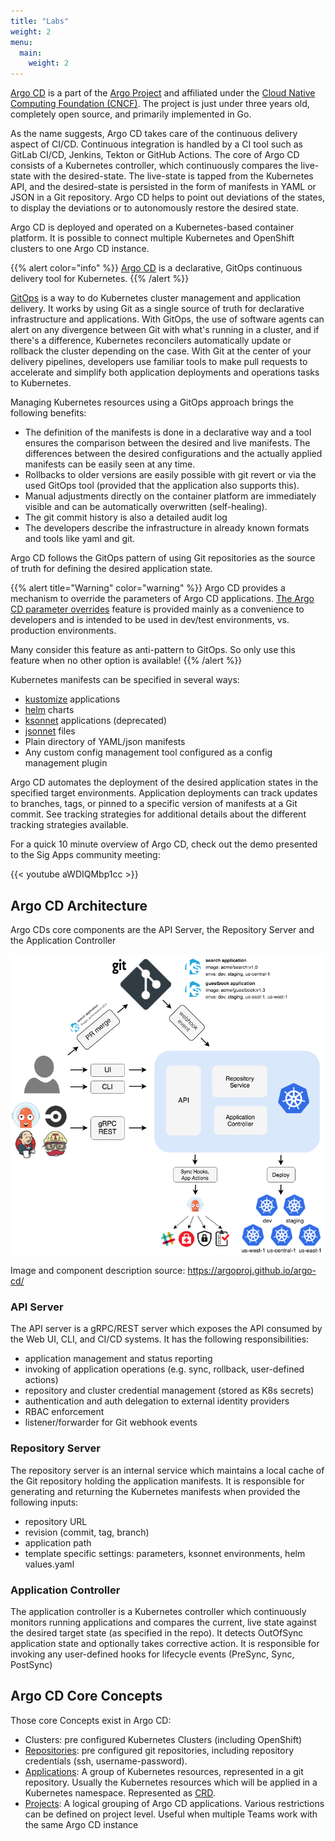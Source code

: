 ```yaml
---
title: "Labs"
weight: 2
menu:
  main:
    weight: 2
---
```



[Argo CD](https://argoproj.github.io/argo-cd/) is a part of the [Argo Project](https://argoproj.github.io/) and affiliated under the [Cloud Native Computing Foundation (CNCF)](https://www.cncf.io/). The project is just under three years old, completely open source, and primarily implemented in Go.

As the name suggests, Argo CD takes care of the continuous delivery aspect of CI/CD. Continuous integration is handled by a CI tool such as GitLab CI/CD, Jenkins, Tekton or GitHub Actions. The core of Argo CD consists of a Kubernetes controller, which continuously compares the live-state with the desired-state. The live-state is tapped from the Kubernetes API, and the desired-state is persisted in the form of manifests in YAML or JSON in a Git repository. Argo CD helps to point out deviations of the states, to display the deviations or to autonomously restore the desired state.

Argo CD is deployed and operated on a Kubernetes-based container platform. It is possible to connect multiple Kubernetes and OpenShift clusters to one Argo CD instance.

{{% alert  color="info" %}}
[Argo CD](https://argoproj.github.io/argo-cd/) is a declarative, GitOps continuous delivery tool for Kubernetes.
{{% /alert %}}

[GitOps](https://www.weave.works/technologies/gitops/) is a way to do Kubernetes cluster management and application delivery. It works by using Git as a single source of truth for declarative infrastructure and applications. With GitOps, the use of software agents can alert on any divergence between Git with what's running in a cluster, and if there's a difference, Kubernetes reconcilers automatically update or rollback the cluster depending on the case. With Git at the center of your delivery pipelines, developers use familiar tools to make pull requests to accelerate and simplify both application deployments and operations tasks to Kubernetes.

Managing Kubernetes resources using a GitOps approach brings the following benefits:

* The definition of the manifests is done in a declarative way and a tool ensures the comparison between the desired and live manifests. The differences between the desired configurations and the actually applied manifests can be easily seen at any time.
* Rollbacks to older versions are easily possible with git revert or via the used GitOps tool (provided that the application also supports this).
* Manual adjustments directly on the container platform are immediately visible and can be automatically overwritten (self-healing).
* The git commit history is also a detailed audit log
* The developers describe the infrastructure in already known formats and tools like yaml and git.

Argo CD follows the GitOps pattern of using Git repositories as the source of truth for defining the desired application state.

{{% alert title="Warning" color="warning" %}}
Argo CD provides a mechanism to override the parameters of Argo CD applications. [The Argo CD parameter overrides](https://argoproj.github.io/argo-cd/user-guide/parameters/) feature is provided mainly as a convenience to developers and is intended to be used in dev/test environments, vs. production environments.

Many consider this feature as anti-pattern to GitOps. So only use this feature when no other option is available!
{{% /alert %}}

Kubernetes manifests can be specified in several ways:

* [kustomize](https://kustomize.io/) applications
* [helm](https://helm.sh/) charts
* [ksonnet](https://github.com/ksonnet/ksonnet) applications (deprecated)
* [jsonnet](https://jsonnet.org/) files
* Plain directory of YAML/json manifests
* Any custom config management tool configured as a config management plugin

Argo CD automates the deployment of the desired application states in the specified target environments. Application deployments can track updates to branches, tags, or pinned to a specific version of manifests at a Git commit. See tracking strategies for additional details about the different tracking strategies available.

For a quick 10 minute overview of Argo CD, check out the demo presented to the Sig Apps community meeting:

{{< youtube aWDIQMbp1cc >}}


## Argo CD Architecture

Argo CDs core components are the API Server, the Repository Server and the Application Controller

![Architecture](argocd_architecture.png)

Image and component description source: <https://argoproj.github.io/argo-cd/>


### API Server

The API server is a gRPC/REST server which exposes the API consumed by the Web UI, CLI, and CI/CD systems. It has the following responsibilities:

* application management and status reporting
* invoking of application operations (e.g. sync, rollback, user-defined actions)
* repository and cluster credential management (stored as K8s secrets)
* authentication and auth delegation to external identity providers
* RBAC enforcement
* listener/forwarder for Git webhook events


### Repository Server

The repository server is an internal service which maintains a local cache of the Git repository holding the application manifests. It is responsible for generating and returning the Kubernetes manifests when provided the following inputs:

* repository URL
* revision (commit, tag, branch)
* application path
* template specific settings: parameters, ksonnet environments, helm values.yaml


### Application Controller

The application controller is a Kubernetes controller which continuously monitors running applications and compares the current, live state against the desired target state (as specified in the repo). It detects OutOfSync application state and optionally takes corrective action. It is responsible for invoking any user-defined hooks for lifecycle events (PreSync, Sync, PostSync)


## Argo CD Core Concepts

Those core Concepts exist in Argo CD:

* Clusters: pre configured Kubernetes Clusters (including OpenShift)
* [Repositories](https://argoproj.github.io/argo-cd/user-guide/private-repositories/): pre configured git repositories, including repository credentials (ssh, username-password).
* [Applications](https://argoproj.github.io/argo-cd/operator-manual/declarative-setup/#applications): A group of Kubernetes resources, represented in a git repository. Usually the Kubernetes resources which will be applied in a Kubernetes namespace. Represented as [CRD](https://kubernetes.io/docs/concepts/extend-kubernetes/api-extension/custom-resources/).
* [Projects](https://argoproj.github.io/argo-cd/user-guide/projects/): A logical grouping of Argo CD applications. Various restrictions can be defined on project level. Useful when multiple Teams work with the same Argo CD instance

